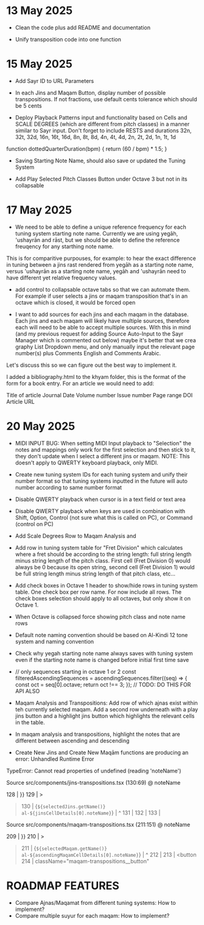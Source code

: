 # 13 May 2025
- Clean the code plus add README and documentation

- Unify transposition code into one function

# 15 May 2025
- Add Sayr ID to URL Parameters

- In each Jins and Maqam Button, display number of possible transpositions. If not fractions, use default cents tolerance which should be 5 cents

- Deploy Playback Patterns input and functionality based on Cells and SCALE DEGREES (which are different from pitch classes) in a manner similar to Sayr input. Don't forget to include RESTS and durations 32n, 32t, 32d, 16n, 16t, 16d, 8n, 8t, 8d, 4n, 4t, 4d, 2n, 2t, 2d, 1n, 1t, 1d

function dottedQuarterDuration(bpm) {
  return  (60 / bpm) * 1.5;
}

- Saving Starting Note Name, should also save or updated the Tuning System

- Add Play Selected Pitch Classes Button under Octave 3 but not in its collapsable <div>

# 17 May 2025
- We need to be able to define a unique reference frequency for each tuning system starting note name. Currently we are using yegāh, 'ushayrān and rāst, but we should be able to define the reference freuqency for any starthing note name. 

This is for comparitive purpouses, for example: to hear the exact difference in tuning between a jins rast rendered from yegāh as a starting note name, versus 'ushayrān as a starting note name, yegāh and 'ushayrān need to have different yet relative frequency values. 

- add control to collapsable octave tabs so that we can automate them. For example if user selects a jins or maqam transposition that's in an octave which is closed, it would be forced open

- I want to add sources for each jins and each maqam in the database. Each jins and each maqam will likely have multiple sources, therefore each will need to be able to accept multiple sources. With this in mind (and my previous request for adding Source Auto-Input to the Sayr Manager which is commented out below) maybe it's better that we crea  graphy List Dropdown menu, and only manually input the relevant page number(s) plus Comments English and Comments Arabic.

Let's discuss this so we can figure out the best way to implement it. 

I added a bibliography.html to the khyam folder, this is the format of the form for a book entry.
For an article we would need to add:

Title of article
Journal
Date
Volume number
Issue number
Page range
DOI
Article URL


<!-- 
- Add Source Auto-Input Button to Sayr Manager:

Creator (English): Al-Shawwā, Sāmī
Creator (Arabic): الشوّا، سامي
Source (English): Al-Qawa’id Al-Faniyya Fi Al-musica Al-Sharqiyyah Wal Gharbiyyah. Cairo: Jibra’īl Jabrā.
Source (Arabic): القواعد الفنية في الموسيقى الشرقيّة والغربيّة
Year: 1946

- Add Suyur Select Buttons to Sayr Manager
 -->

# 20 May 2025
- MIDI INPUT BUG: When setting MIDI Input playback to "Selection" the notes and mappings only work for the first selection and then stick to it, they don't update when I select a different jins or maqam. NOTE: This doesn't apply to QWERTY keyboard playback, only MIDI.

- Create new tuning system IDs for each tuning system and unify their number format so that tuning systems inputted in the future will auto number according to same number format

- Disable QWERTY playback when cursor is in a text field or text area

- Disable QWERTY playback when keys are used in combination with Shift, Option, Control (not sure what this is called on PC), or Command (control on PC)

- Add Scale Degrees Row to Maqam Analysis and 
- Add row in tuning system table for "Fret Division" which calculates where a fret should be according to the string length: full string length minus string length of the pitch class. First cell (Fret Division 0) would always be 0 because its open string, second cell (Fret Division 1) would be full string length minus string length of that pitch class, etc...

- Add check boxes in Octave 1 header to show/hide rows in tuning system table. One check box per row name. For now include all rows. The check boxes selection should apply to all octaves, but only show it on Octave 1.

- When Octave is collapsed force showing pitch class and note name rows

- Default note naming convention should be based on Al-Kindi 12 tone system and naming convention

- Check why yegah starting note name always saves with tuning system even if the starting note name is changed before initial first time save 

- // only sequences starting in octave 1 or 2
  const filteredAscendingSequences = ascendingSequences.filter((seq) => {
    const oct = seq[0].octave;
    return oct !== 3;
  });
  // TODO: DO THIS FOR API ALSO

- Maqam Analysis and Transpositions: Add row of which ajnas exist within teh currently selected maqam. Add a second row underneath with a play jins button and a highlight jins button which highlights the relevant cells in the table.

- In maqam analysis and transpositions, highlight the notes that are different between ascending and descending

- Create New Jins and Create New Maqām functions are producing an error:
Unhandled Runtime Error

TypeError: Cannot read properties of undefined (reading 'noteName')

Source
src/components/jins-transpositions.tsx (130:69) @ noteName

  128 |                 }}
  129 |               >
> 130 |                 {`${selectedJins.getName()} al-${jinsCellDetails[0].noteName}`}
      |                                                                     ^
  131 |               </button>
  132 |             </th>
  133 |             <th className="jins-transpositions__header">

  Source
src/components/maqam-transpositions.tsx (211:151) @ noteName

  209 |                 }}
  210 |               >
> 211 |                  <PlayCircleIcon className="maqam-transpositions__play-circle-icon" /> {`${selectedMaqam.getName()} al-${ascendingMaqamCellDetails[0].noteName}`}
      |                                                                                                                                                       ^
  212 |               </button>
  213 |               <button
  214 |                 className="maqam-transpositions__button"


# ROADMAP FEATURES
- Compare Ajnas/Maqamat from different tuning systems: How to implement?
- Compare multiple suyur for each maqam: How to implement?